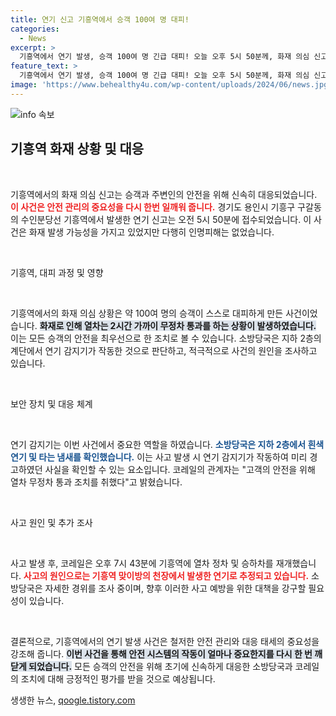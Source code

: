 ```yaml
---
title: 연기 신고 기흥역에서 승객 100여 명 대피!
categories:
  - News
excerpt: >
  기흥역에서 연기 발생, 승객 100여 명 긴급 대피! 오늘 오후 5시 50분께, 화재 의심 신고로 2시간 동안 열차는 무정차 통과. 소방 당국은 원인 조사 중! 상세 내용 확인하세요!
feature_text: >
  기흥역에서 연기 발생, 승객 100여 명 긴급 대피! 오늘 오후 5시 50분께, 화재 의심 신고로 2시간 동안 열차는 무정차 통과. 소방 당국은 원인 조사 중! 상세 내용 확인하세요!
image: 'https://www.behealthy4u.com/wp-content/uploads/2024/06/news.jpg'
---
```


<p><img src="https://www.behealthy4u.com/wp-content/uploads/2024/06/news.jpg" alt="info 속보" /></p>

<h2 data-ke-size="size26">기흥역 화재 상황 및 대응</h2>

<p data-ke-size="size16">&nbsp;</p>

<p>기흥역에서의 화재 의심 신고는 승객과 주변인의 안전을 위해 신속히 대응되었습니다. <b><span style="color: #ee2323;">이 사건은 안전 관리의 중요성을 다시 한번 일깨워 줍니다.</span></b> 경기도 용인시 기흥구 구갈동의 수인분당선 기흥역에서 발생한 연기 신고는 오전 5시 50분에 접수되었습니다. 이 사건은 화재 발생 가능성을 가지고 있었지만 다행히 인명피해는 없었습니다.</p>

<p data-ke-size="size16">&nbsp;</p>

<p>기흥역, 대피 과정 및 영향</p>

<p data-ke-size="size16">&nbsp;</p>

<p>기흥역에서의 화재 의심 상황은 약 100여 명의 승객이 스스로 대피하게 만든 사건이었습니다. <b><span style="background-color: #21538527;">화재로 인해 열차는 2시간 가까이 무정차 통과를 하는 상황이 발생하였습니다.</span></b> 이는 모든 승객의 안전을 최우선으로 한 조치로 볼 수 있습니다. 소방당국은 지하 2층의 계단에서 연기 감지기가 작동한 것으로 판단하고, 적극적으로 사건의 원인을 조사하고 있습니다.</p>

<p data-ke-size="size16">&nbsp;</p>

<p>보안 장치 및 대응 체계</p>

<p data-ke-size="size16">&nbsp;</p>

<p>연기 감지기는 이번 사건에서 중요한 역할을 하였습니다. <b><span style="color: #1a5490;">소방당국은 지하 2층에서 흰색 연기 및 타는 냄새를 확인했습니다.</span></b> 이는 사고 발생 시 연기 감지기가 작동하여 미리 경고하였던 사실을 확인할 수 있는 요소입니다. 코레일의 관계자는 "고객의 안전을 위해 열차 무정차 통과 조치를 취했다"고 밝혔습니다.</p>

<p data-ke-size="size16">&nbsp;</p>

<p>사고 원인 및 추가 조사</p>

<p data-ke-size="size16">&nbsp;</p>

<p>사고 발생 후, 코레일은 오후 7시 43분에 기흥역에 열차 정차 및 승하차를 재개했습니다. <b><span style="color: #ee2323;">사고의 원인으로는 기흥역 맞이방의 천장에서 발생한 연기로 추정되고 있습니다.</span></b> 소방당국은 자세한 경위를 조사 중이며, 향후 이러한 사고 예방을 위한 대책을 강구할 필요성이 있습니다.</p>

<p data-ke-size="size16">&nbsp;</p>

<p>결론적으로, 기흥역에서의 연기 발생 사건은 철저한 안전 관리와 대응 태세의 중요성을 강조해 줍니다. <b><span style="background-color: #21538527;">이번 사건을 통해 안전 시스템의 작동이 얼마나 중요한지를 다시 한 번 깨닫게 되었습니다.</span></b> 모든 승객의 안전을 위해 초기에 신속하게 대응한 소방당국과 코레일의 조치에 대해 긍정적인 평가를 받을 것으로 예상됩니다.</p>
생생한 뉴스, <a href="https://qoogle.tistory.com" rel="dofollow">qoogle.tistory.com</a>


